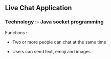 ## Live Chat Application
### Technology :- Java socket programming

Functions :-
* Two or more people can chat at the same time

* Users can send text, emoji and images
